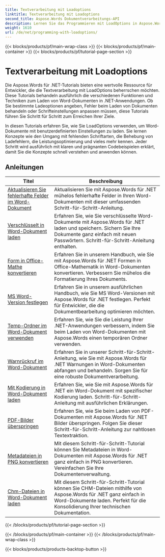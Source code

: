 ```yaml
---
title: Textverarbeitung mit Loadoptions
linktitle: Textverarbeitung mit Loadoptions
second_title: Aspose.Words Dokumentverarbeitungs-API
description: Lernen Sie das Programmieren mit LoadOptions in Aspose.Words für .NET. Detaillierte Tutorials mit Beispielcode zum Laden und Anpassen des Ladens von Word-Dokumenten.
weight: 1610
url: /de/net/programming-with-loadoptions/
---
```


{{< blocks/products/pf/main-wrap-class >}}
{{< blocks/products/pf/main-container >}}
{{< blocks/products/pf/tutorial-page-section >}}

# Textverarbeitung mit Loadoptions

Die Aspose.Words für .NET-Tutorials bieten eine wertvolle Ressource für Entwickler, die die Textverarbeitung mit LoadOptions beherrschen möchten. Diese Tutorials behandeln ausführlich die verschiedenen Funktionen und Techniken zum Laden von Word-Dokumenten in .NET-Anwendungen. Ob Sie bestimmte Ladeoptionen angeben, Fehler beim Laden von Dokumenten behandeln oder Schrifteinstellungen anpassen müssen, diese Tutorials führen Sie Schritt für Schritt zum Erreichen Ihrer Ziele.

In diesen Tutorials erfahren Sie, wie Sie LoadOptions verwenden, um Word-Dokumente mit benutzerdefinierten Einstellungen zu laden. Sie lernen Konzepte wie den Umgang mit fehlenden Schriftarten, die Behebung von Ladefehlern, die Leistungsoptimierung und vieles mehr kennen. Jeder Schritt wird ausführlich mit klaren und prägnanten Codebeispielen erklärt, damit Sie die Konzepte schnell verstehen und anwenden können.

 ## Anleitungen
| Titel | Beschreibung |
| --- | --- |
| [Aktualisieren Sie fehlerhafte Felder im Word-Dokument](./update-dirty-fields/) | Aktualisieren Sie mit Aspose.Words für .NET mühelos fehlerhafte Felder in Ihren Word-Dokumenten mit dieser umfassenden Schritt-für-Schritt-Anleitung. |
| [Verschlüsselt in Word-Dokument laden](./load-encrypted-document/) | Erfahren Sie, wie Sie verschlüsselte Word-Dokumente mit Aspose.Words für .NET laden und speichern. Sichern Sie Ihre Dokumente ganz einfach mit neuen Passwörtern. Schritt-für-Schritt-Anleitung enthalten. |
| [Form in Office-Mathe konvertieren](./convert-shape-to-office-math/) | Erfahren Sie in unserem Handbuch, wie Sie mit Aspose.Words für .NET Formen in Office-Mathematik in Word-Dokumenten konvertieren. Verbessern Sie mühelos die Formatierung Ihres Dokuments. |
| [MS Word-Version festlegen](./set-ms-word-version/) | Erfahren Sie in unserem ausführlichen Handbuch, wie Sie MS Word-Versionen mit Aspose.Words für .NET festlegen. Perfekt für Entwickler, die die Dokumentbearbeitung optimieren möchten. |
| [Temp-Ordner im Word-Dokument verwenden](./use-temp-folder/) | Erfahren Sie, wie Sie die Leistung Ihrer .NET-Anwendungen verbessern, indem Sie beim Laden von Word-Dokumenten mit Aspose.Words einen temporären Ordner verwenden. |
| [Warnrückruf im Word-Dokument](./warning-callback/) | Erfahren Sie in unserer Schritt-für-Schritt-Anleitung, wie Sie mit Aspose.Words für .NET Warnungen in Word-Dokumenten abfangen und behandeln. Sorgen Sie für eine robuste Dokumentverarbeitung. |
| [Mit Kodierung in Word-Dokument laden](./load-with-encoding/) | Erfahren Sie, wie Sie mit Aspose.Words für .NET ein Word-Dokument mit spezifischer Kodierung laden. Schritt-für-Schritt-Anleitung mit ausführlichen Erklärungen. |
| [PDF-Bilder überspringen](./skip-pdf-images/) | Erfahren Sie, wie Sie beim Laden von PDF-Dokumenten mit Aspose.Words für .NET Bilder überspringen. Folgen Sie dieser Schritt-für-Schritt-Anleitung zur nahtlosen Textextraktion. |
| [Metadateien in PNG konvertieren](./convert-metafiles-to-png/) | Mit diesem Schritt-für-Schritt-Tutorial können Sie Metadateien in Word-Dokumenten mit Aspose.Words für .NET ganz einfach in PNG konvertieren. Vereinfachen Sie Ihre Dokumentenverwaltung. |
| [Chm-Dateien in Word-Dokument laden](./load-chm/) | Mit diesem Schritt-für-Schritt-Tutorial können Sie CHM-Dateien mithilfe von Aspose.Words für .NET ganz einfach in Word-Dokumente laden. Perfekt für die Konsolidierung Ihrer technischen Dokumentation. |
{{< /blocks/products/pf/tutorial-page-section >}}

{{< /blocks/products/pf/main-container >}}
{{< /blocks/products/pf/main-wrap-class >}}

{{< blocks/products/products-backtop-button >}}
